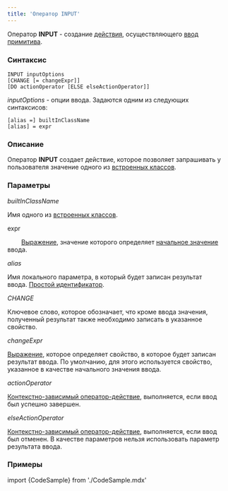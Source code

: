```yaml
---
title: 'Оператор INPUT'
---
```


Оператор **INPUT** - создание [действия](Действия.md), осуществляющего [ввод примитива](Ввод_примитива_INPUT.md).

### Синтаксис

    INPUT inputOptions 
    [CHANGE [= changeExpr]]
    [DO actionOperator [ELSE elseActionOperator]]

*inputOptions* - опции ввода. Задаются одним из следующих синтаксисов:

    [alias =] builtInClassName
    [alias] = expr

### Описание

Оператор **INPUT** создает действие, которое позволяет запрашивать у пользователя значение одного из [встроенных классов](Встроенные_классы.md).

### Параметры

*builtInClassName*

Имя одного из [встроенных классов](Встроенные_классы.md). 

expr

        [Выражение](Выражения.md), значение которого определяет [начальное значение](Ввод_значения.md#начальные-значения-и-автоматическое-изменение) ввода.

*alias*

Имя локального параметра, в который будет записан результат ввода. [Простой идентификатор](Идентификаторы.md).

*CHANGE*

Ключевое слово, которое обозначает, что кроме ввода значения, полученный результат также необходимо записать в указанное свойство.

*changeExpr*

[Выражение](Выражения.md), которое определяет свойство, в которое будет записан результат ввода. По умолчанию, для этого используется свойство, указанное в качестве начального значения ввода.

*actionOperator*

[Контекстно-зависимый оператор-действие](Операторы-действия.md), выполняется, если ввод был успешно завершен.

*elseActionOperator*

[Контекстно-зависимый оператор-действие](Операторы-действия.md), выполняется, если ввод был отменен. В качестве параметров нельзя использовать параметр результата ввода.

### Примеры


import {CodeSample} from './CodeSample.mdx'

<CodeSample url="https://ru-documentation.lsfusion.org/sample?file=ActionSample&block=input"/>

  

